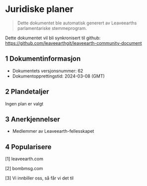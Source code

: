 # Juridiske planer

>Dette dokumentet ble automatisk generert av Leaveearths parlamentariske stemmeprogram.

Dette dokumentet vil bli synkronisert til github: https://github.com/leaveearthgit/leaveearth-community-document

## 1 Dokumentinformasjon

- Dokumentets versjonsnummer: 62
- Dokumentopprettingstid: 2024-03-08 (GMT)

## 2 Plandetaljer

Ingen plan er valgt

## 3 Anerkjennelser
* Medlemmer av Leaveearth-fellesskapet

## 4 Popularisere
[1] leaveearth.com

[2] bombmsg.com

[3] Vi innbiller oss, så får vi det til